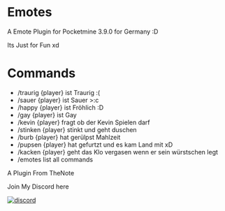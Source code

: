 # Emotes
A Emote Plugin for Pocketmine 3.9.0 for Germany :D

Its Just for Fun xd

# Commands

- /traurig {player} ist Traurig :(
- /sauer {player} ist Sauer >:c
- /happy {player} ist Fröhlich :D
- /gay {player} ist Gay
- /kevin {player} fragt ob der Kevin Spielen darf
- /stinken {player} stinkt und geht duschen
- /burb {player} hat gerülpst Mahlzeit
- /pupsen {player} hat gefurtzt und es kam Land mit xD
- /kacken {player} geht das Klo vergasen wenn er sein würstschen legt
- /emotes list all commands

A Plugin From TheNote

Join My Discord here
<div align="left">
	<a href="https://discord.gg/XwXKuvy">
        <img src="https://img.shields.io/badge/chat-on%20discord-7289da.svg" alt="discord">

